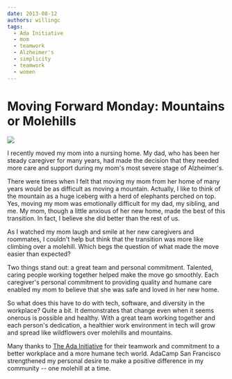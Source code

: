 ```yaml
---
date: 2013-08-12
authors: willingc
tags:
  - Ada Initiative
  - mom
  - teamwork
  - Alzheimer's
  - simplicity
  - teamwork
  - women
---
```


# Moving Forward Monday: Mountains or Molehills

![](/images/2013/08/2013-08-05-13.10.27-225x300.jpg)

I recently moved my mom into a nursing home. My dad, who has been her steady
caregiver for many years, had made the decision that they needed more care and
support during my mom's most severe stage of Alzheimer's.

There were times when I felt that moving my mom from her home of many years
would be as difficult as moving a mountain. Actually, I like to think of the
mountain as a huge iceberg with a herd of elephants perched on top. Yes,
moving my mom was emotionally difficult for my dad, my sibling, and me. My
mom, though a little anxious of her new home, made the best of this
transition. In fact, I believe she did better than the rest of us.

As I watched my mom laugh and smile at her new caregivers and roommates, I
couldn't help but think that the transition was more like climbing over a
molehill. Which begs the question of what made the move easier than expected?

Two things stand out: a great team and personal commitment. Talented, caring
people working together helped make the move go smoothly. Each caregiver's
personal commitment to providing quality and humane care enabled my mom to
believe that she was safe and loved in her new home.

So what does this have to do with tech, software, and diversity in the
workplace? Quite a bit. It demonstrates that change even when it seems onerous
is possible and healthy. With a great team working together and each person's
dedication, a healthier work environment in tech will grow and spread like
wildflowers over molehills and mountains.

Many thanks to [The Ada Initiative](http://adainitiative.com) for their teamwork
and commitment to a better workplace and a more humane tech world. AdaCamp San
Francisco strengthened my personal desire to make a positive difference in my
community -- one molehill at a time.
